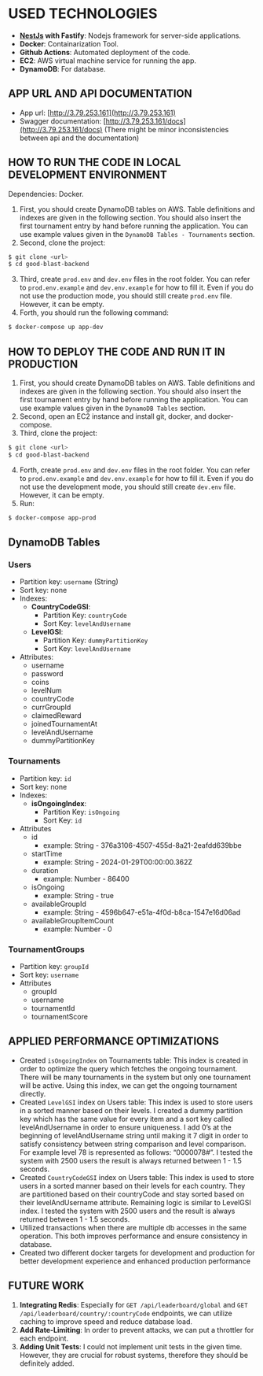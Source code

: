 # USED TECHNOLOGIES

- **[NestJs](https://docs.nestjs.com/) with Fastify**: Nodejs framework for server-side applications.
- **Docker**: Containarization Tool.
- **Github Actions**: Automated deployment of the code.
- **EC2**: AWS virtual machine service for running the app.
- **DynamoDB**: For database.

## APP URL AND API DOCUMENTATION

- App url: [http://3.79.253.161](http://3.79.253.161)
- Swagger documentation: [http://3.79.253.161/docs](http://3.79.253.161/docs) (There might be minor inconsistencies between api and the documentation)

## HOW TO RUN THE CODE IN LOCAL DEVELOPMENT ENVIRONMENT

Dependencies: Docker.

1. First, you should create DynamoDB tables on AWS. Table definitions and indexes are given in the following section. You should also insert the first tournament entry by hand before running the application. You can use example values given in the `DynamoDB Tables - Tournaments` section.
2. Second, clone the project:
```bash
$ git clone <url>
$ cd good-blast-backend
```
3. Third, create `prod.env` and `dev.env` files in the root folder. You can refer to `prod.env.example` and `dev.env.example` for how to fill it. Even if you do not use the production mode, you should still create `prod.env` file. However, it can be empty.
4. Forth, you should run the following command:
```bash
$ docker-compose up app-dev
```

## HOW TO DEPLOY THE CODE AND RUN IT IN PRODUCTION

1. First, you should create DynamoDB tables on AWS. Table definitions and indexes are given in the following section. You should also insert the first tournament entry by hand before running the application. You can use example values given in the `DynamoDB Tables` section.
2. Second, open an EC2 instance and install git, docker, and docker-compose.
3. Third, clone the project:
```bash
$ git clone <url>
$ cd good-blast-backend
```
4. Forth, create `prod.env` and `dev.env` files in the root folder. You can refer to `prod.env.example` and `dev.env.example` for how to fill it. Even if you do not use the development mode, you should still create `dev.env` file. However, it can be empty.
5. Run:
```bash
$ docker-compose app-prod
```

## DynamoDB Tables

### Users
- Partition key: `username` (String)
- Sort key: none
- Indexes:
  - **CountryCodeGSI**:
    - Partition Key: `countryCode`
    - Sort Key: `levelAndUsername`
  - **LevelGSI**:
    - Partition Key: `dummyPartitionKey`
    - Sort Key: `levelAndUsername`
- Attributes:
  - username
  - password
  - coins
  - levelNum
  - countryCode
  - currGroupId
  - claimedReward
  - joinedTournamentAt
  - levelAndUsername
  - dummyPartitionKey

### Tournaments
- Partition key: `id`
- Sort key: none
- Indexes:
  - **isOngoingIndex**:
    - Partition Key: `isOngoing`
    -  Sort Key: `id`
- Attributes
  - id
    - example: String - 376a3106-4507-455d-8a21-2eafdd639bbe
  - startTime
    - example: String - 2024-01-29T00:00:00.362Z
  - duration
    - example: Number - 86400
  - isOngoing
    - example: String - true
  - availableGroupId
    - example: String - 4596b647-e51a-4f0d-b8ca-1547e16d06ad
  - availableGroupItemCount
    - example: Number - 0


### TournamentGroups
- Partition key: `groupId`
- Sort key: `username`
- Attributes
  - groupId
  - username
  - tournamentId
  - tournamentScore

## APPLIED PERFORMANCE OPTIMIZATIONS

- Created `isOngoingIndex` on Tournaments table: This index is created in order to optimize the query which fetches the ongoing tournament. There will be many tournaments in the system but only one tournament will be active. Using this index, we can get the ongoing tournament directly.
- Created `LevelGSI` index on Users table: This index is used to store users in a sorted manner based on their levels. I created a dummy partition key which has the same value for every item and 	a sort key called levelAndUsername in order to ensure uniqueness. I add 0’s at 	the beginning of levelAndUsername string until making it 7 digit in order to satisfy consistency between string comparison and level comparison. For example level 78 is represented as follows: “0000078#<username>”. I tested the system with 2500 users  the result is always returned between 1 - 1.5 seconds.
- Created `CountryCodeGSI` index on Users table:
This index is used to store users in a sorted manner based on their levels for each country. They are partitioned based on their countryCode and stay sorted based on their levelAndUsername attribute. Remaining logic is similar to LevelGSI index. I tested the system with 2500 users and the result is always returned between 1 - 1.5 seconds.
- Utilized transactions when there are multiple db accesses in the same operation. This both improves performance and ensure consistency in database.
- Created two different docker targets for development and production for better development experience and enhanced production performance

## FUTURE WORK

1. **Integrating Redis**: Especially for `GET /api/leaderboard/global` and `GET /api/leaderboard/country/:countryCode` endpoints,  we can utilize caching to improve speed and reduce database load.
2. **Add Rate-Limiting**: In order to prevent attacks, we can put a throttler for each endpoint.
3. **Adding Unit Tests**: I could not implement unit tests in the given time. However, they are crucial for robust systems, therefore they should be definitely added.


